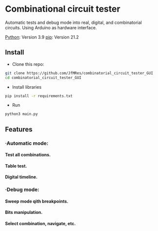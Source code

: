 # Combinational circuit tester

Automatic tests and debug mode into real, digital, and combinatorial circuits. Using Arduino as hardware interface.

[Python](https://https://www.python.org/): Version 3.9 
[pip](https://pip.pypa.io/): Version 21.2

## Install

- Clone this repo:
```bash
git clone https://github.com/JfMRes/combinatorial_circuit_tester_GUI
cd combinatorial_circuit_tester_GUI
```

- Install libraries

```bash
pip install -r requirements.txt

```
- Run
```bash
python3 main.py

```



## Features

### ·Automatic mode:
 
####      Test all combinations.
####      Table test.
####      Digital timeline.

### ·Debug mode:
 
####      Sweep mode qith breakpoints.
####      Bits manipulation.
####      Select combination, navigate, etc.

